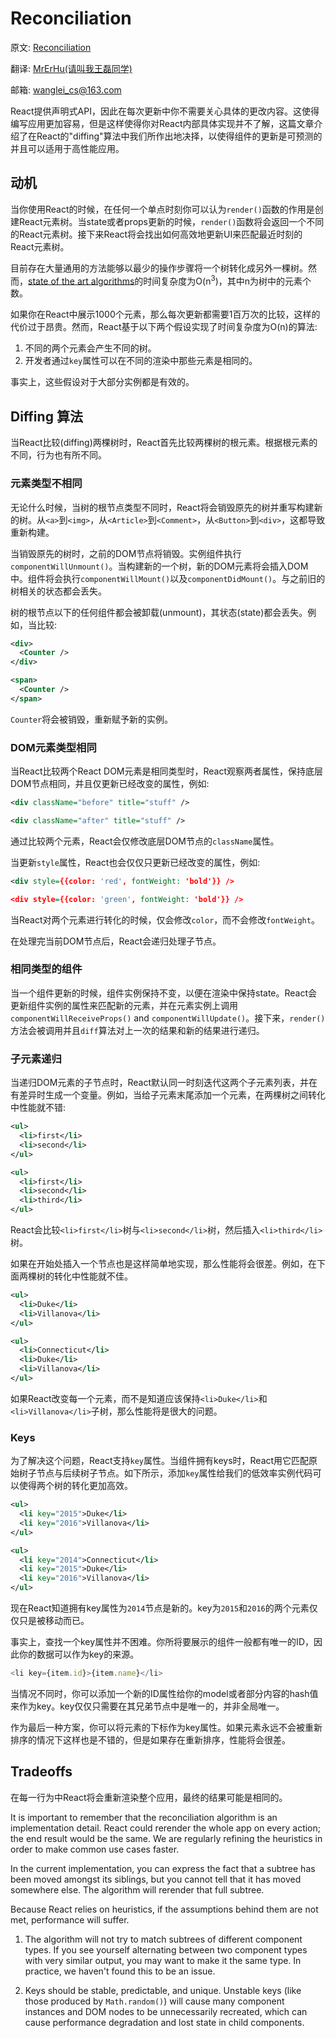 # Reconciliation

原文: [Reconciliation](https://facebook.github.io/react/docs/reconciliation.html)

翻译: [MrErHu(请叫我王磊同学)](https://github.com/MrErHu)

邮箱: [wanglei_cs@163.com](mailto:wanglei_cs@163.com)

React提供声明式API，因此在每次更新中你不需要关心具体的更改内容。这使得编写应用更加容易，但是这样使得你对React内部具体实现并不了解，这篇文章介绍了在React的"diffing"算法中我们所作出地决择，以使得组件的更新是可预测的并且可以适用于高性能应用。

## 动机

当你使用React的时候，在任何一个单点时刻你可以认为`render()`函数的作用是创建React元素树。当state或者props更新的时候，`render()`函数将会返回一个不同的React元素树。接下来React将会找出如何高效地更新UI来匹配最近时刻的React元素树。

目前存在大量通用的方法能够以最少的操作步骤将一个树转化成另外一棵树。然而，[state of the art algorithms](http://grfia.dlsi.ua.es/ml/algorithms/references/editsurvey_bille.pdf)的时间复杂度为O(n<sup>3</sup>)，其中n为树中的元素个数。

如果你在React中展示1000个元素，那么每次更新都需要1百万次的比较，这样的代价过于昂贵。然而，React基于以下两个假设实现了时间复杂度为O(n)的算法:

1. 不同的两个元素会产生不同的树。
2. 开发者通过`key`属性可以在不同的渲染中那些元素是相同的。

事实上，这些假设对于大部分实例都是有效的。

## Diffing 算法

当React比较(diffing)两棵树时，React首先比较两棵树的根元素。根据根元素的不同，行为也有所不同。

### 元素类型不相同

无论什么时候，当树的根节点类型不同时，React将会销毁原先的树并重写构建新的树。从`<a>`到`<img>`，从`<Article>`到`<Comment>`，从`<Button>`到`<div>`，这都导致重新构建。

当销毁原先的树时，之前的DOM节点将销毁。实例组件执行`componentWillUnmount()`。当构建新的一个树，新的DOM元素将会插入DOM中。组件将会执行`componentWillMount()`以及`componentDidMount()`。与之前旧的树相关的状态都会丢失。

树的根节点以下的任何组件都会被卸载(unmount)，其状态(state)都会丢失。例如，当比较:

```xml
<div>
  <Counter />
</div>

<span>
  <Counter />
</span>
```

`Counter`将会被销毁，重新赋予新的实例。

### DOM元素类型相同

当React比较两个React DOM元素是相同类型时，React观察两者属性，保持底层DOM节点相同，并且仅更新已经改变的属性，例如:

```xml
<div className="before" title="stuff" />

<div className="after" title="stuff" />
```

通过比较两个元素，React会仅修改底层DOM节点的`className`属性。

当更新`style`属性，React也会仅仅只更新已经改变的属性，例如:

```xml
<div style={{color: 'red', fontWeight: 'bold'}} />

<div style={{color: 'green', fontWeight: 'bold'}} />
```

当React对两个元素进行转化的时候，仅会修改`color`，而不会修改`fontWeight`。

在处理完当前DOM节点后，React会递归处理子节点。

### 相同类型的组件

当一个组件更新的时候，组件实例保持不变，以便在渲染中保持state。React会更新组件实例的属性来匹配新的元素，并在元素实例上调用`componentWillReceiveProps()` and `componentWillUpdate()`。接下来，`render()`方法会被调用并且`diff`算法对上一次的结果和新的结果进行递归。

### 子元素递归

当递归DOM元素的子节点时，React默认同一时刻迭代这两个子元素列表，并在有差异时生成一个变量。例如，当给子元素末尾添加一个元素，在两棵树之间转化中性能就不错:

```xml
<ul>
  <li>first</li>
  <li>second</li>
</ul>

<ul>
  <li>first</li>
  <li>second</li>
  <li>third</li>
</ul>
```

React会比较`<li>first</li>`树与`<li>second</li>`树，然后插入`<li>third</li>`树。

如果在开始处插入一个节点也是这样简单地实现，那么性能将会很差。例如，在下面两棵树的转化中性能就不佳。

```xml
<ul>
  <li>Duke</li>
  <li>Villanova</li>
</ul>

<ul>
  <li>Connecticut</li>
  <li>Duke</li>
  <li>Villanova</li>
</ul>
```

如果React改变每一个元素，而不是知道应该保持`<li>Duke</li>`和`<li>Villanova</li>`子树，那么性能将是很大的问题。

### Keys

为了解决这个问题，React支持`key`属性。当组件拥有keys时，React用它匹配原始树子节点与后续树子节点。如下所示，添加`key`属性给我们的低效率实例代码可以使得两个树的转化更加高效。

```xml
<ul>
  <li key="2015">Duke</li>
  <li key="2016">Villanova</li>
</ul>

<ul>
  <li key="2014">Connecticut</li>
  <li key="2015">Duke</li>
  <li key="2016">Villanova</li>
</ul>
```
现在React知道拥有key属性为`2014`节点是新的。key为`2015`和`2016`的两个元素仅仅只是被移动而已。

事实上，查找一个key属性并不困难。你所将要展示的组件一般都有唯一的ID，因此你的数据可以作为key的来源。

```js
<li key={item.id}>{item.name}</li>
```
当情况不同时，你可以添加一个新的ID属性给你的model或者部分内容的hash值来作为key。key仅仅只需要在其兄弟节点中是唯一的，并非全局唯一。

作为最后一种方案，你可以将元素的下标作为key属性。如果元素永远不会被重新排序的情况下这样也是不错的，但是如果存在重新排序，性能将会很差。

## Tradeoffs

在每一行为中React将会重新渲染整个应用，最终的结果可能是相同的。

It is important to remember that the reconciliation algorithm is an implementation detail.
React could rerender the whole app on every action;
the end result would be the same.
We are regularly refining the heuristics in order to make common use cases faster.

In the current implementation,
you can express the fact that a subtree has been moved amongst its siblings,
but you cannot tell that it has moved somewhere else. The algorithm will rerender that full subtree.

Because React relies on heuristics, if the assumptions behind them are not met, performance will suffer.

1. The algorithm will not try to match subtrees of different component types. If you see yourself alternating between two component types with very similar output, you may want to make it the same type. In practice, we haven't found this to be an issue.

2. Keys should be stable, predictable, and unique. Unstable keys (like those produced by `Math.random()`) will cause many component instances and DOM nodes to be unnecessarily recreated, which can cause performance degradation and lost state in child components.
